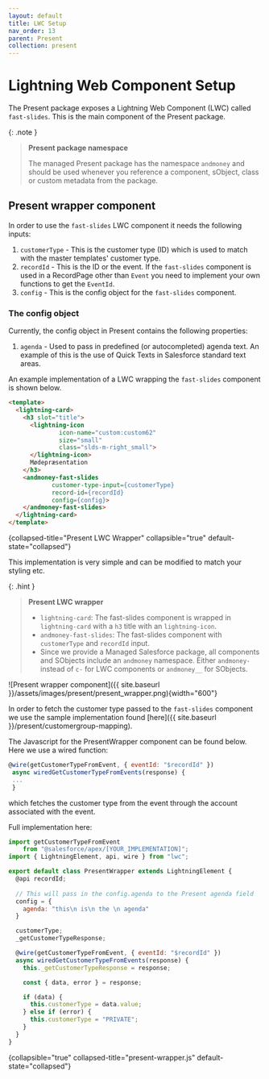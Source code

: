 ```yaml
---
layout: default
title: LWC Setup
nav_order: 13
parent: Present
collection: present
---
```


# Lightning Web Component Setup

The Present package exposes a Lightning Web Component (LWC) called `fast-slides`. This is the main component of the Present package.

{: .note }
> **Present package namespace**
> 
> The managed Present package has the namespace `andmoney` and
> should be used whenever you reference a component, sObject, class or custom metadata from the package.

## Present wrapper component
In order to use the `fast-slides` LWC component it needs the following inputs:
1. `customerType` - This is the customer type (ID) which is used to match with the master templates' customer type.
2. `recordId` - This is the ID or the event. If the `fast-slides` component is used in a RecordPage other than `Event` you need to implement your own functions to get the `EventId`.
3. `config` - This is the config object for the `fast-slides` component.

### The config object

Currently, the config object in Present contains the following properties:
1. `agenda` - Used to pass in predefined (or autocompleted) agenda text. An example of this is the use of Quick Texts in Salesforce standard text areas.

An example implementation of a LWC wrapping the `fast-slides` component is shown below.
```html
<template>
  <lightning-card>
    <h3 slot="title">
      <lightning-icon
              icon-name="custom:custom62"
              size="small"
              class="slds-m-right_small">
      </lightning-icon>
      Mødepræsentation
    </h3>
    <andmoney-fast-slides
            customer-type-input={customerType}
            record-id={recordId}
            config={config}>
    </andmoney-fast-slides>
  </lightning-card>
</template>
```
{collapsed-title="Present LWC Wrapper"
collapsible="true"
default-state="collapsed"}

This implementation is very simple and can be modified to match your styling etc.

{: .hint }
> **Present LWC wrapper**
> * `lightning-card`: The fast-slides component is wrapped in `lightning-card` with a `h3` title with an `lightning-icon`.
> * `andmoney-fast-slides`: The fast-slides component with `customerType` and `recordId` input.
> * Since we provide a Managed Salesforce package, all components and SObjects include an `andmoney` namespace. Either `andmoney-` instead of `c-` for LWC components or `andmoney__` for SObjects.

![Present wrapper component]({{ site.baseurl }}/assets/images/present/present_wrapper.png){width="600"}

In order to fetch the customer type passed to the `fast-slides` component we use the sample implementation found [here]({{ site.baseurl }}/present/customergroup-mapping).

The Javascript for the PresentWrapper component can be found below. Here we use a wired function:

```javascript
@wire(getCustomerTypeFromEvent, { eventId: "$recordId" })
 async wiredGetCustomerTypeFromEvents(response) {
 ...
 }
```
which fetches the customer type from the event through the account associated with the event.

Full implementation here:
```javascript
import getCustomerTypeFromEvent
    from "@salesforce/apex/[YOUR_IMPLEMENTATION]";
import { LightningElement, api, wire } from "lwc";

export default class PresentWrapper extends LightningElement {
  @api recordId;
  
  // This will pass in the config.agenda to the Present agenda field
  config = {
    agenda: "this\n is\n the \n agenda"
  }

  customerType;
  _getCustomerTypeResponse;

  @wire(getCustomerTypeFromEvent, { eventId: "$recordId" })
  async wiredGetCustomerTypeFromEvents(response) {
    this._getCustomerTypeResponse = response;

    const { data, error } = response;

    if (data) {
      this.customerType = data.value;
    } else if (error) {
      this.customerType = "PRIVATE";
    }
  }
}
```
{collapsible="true"
collapsed-title="present-wrapper.js"
default-state="collapsed"}
